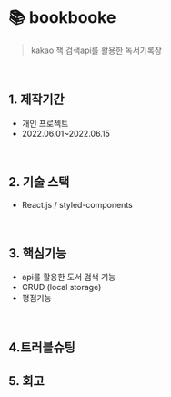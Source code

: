 # 📚 bookbooke
> kakao 책 검색api를 활용한 독서기록장

</br>

## 1. 제작기간
* 개인 프로젝트
* 2022.06.01~2022.06.15

</br>

## 2. 기술 스택
* React.js / styled-components

</br>

## 3. 핵심기능
* api를 활용한 도서 검색 기능
* CRUD (local storage)
* 평점기능

</br>

## 4.트러블슈팅

## 5. 회고


<!-- <details>
<summary><b>백엔드</b></summary>
<div markdown="1">


#### 4.1. 인증 :pushpin: [코드 확인](https://github.com/joyw93/pet-mate/tree/main/server/src/auth)
- 로그인
  - 이메일
  - 구글
  - 카카오

#### 4.2. 유저 :pushpin: [코드 확인](https://github.com/joyw93/pet-mate/tree/main/server/src/user)
- 회원가입
- 프로필 수정
- 계정정보 수정
- 내 게시글 조회

#### 4.3. 커뮤니티 :pushpin: [코드 확인](https://github.com/joyw93/pet-mate/tree/main/server/src/community)
- 게시글
  - 조회
  - 등록
  - 수정
  - 삭제
- 댓글
  - 등록
  - 삭제
- 해쉬태그
- 좋아요

#### 4.4. 산책메이트 :pushpin: [코드 확인](https://github.com/joyw93/pet-mate/tree/main/server/src/sanchaek)
- 산책
  - 조회
  - 등록
  - 수정
  - 삭제
- 댓글
  - 등록
  - 삭제
  
</div>
</details> -->

